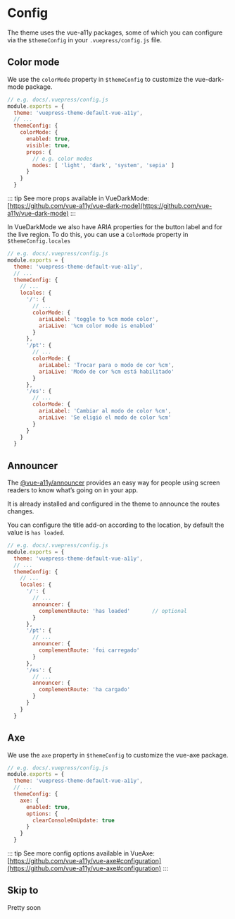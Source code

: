 # Config

The theme uses the vue-a11y packages, some of which you can configure via the `$themeConfig` in your `.vuepress/config.js` file.

## Color mode

We use the `colorMode` property in `$themeConfig` to customize the vue-dark-mode package.

```javascript
// e.g. docs/.vuepress/config.js
module.exports = {
  theme: 'vuepress-theme-default-vue-a11y',
  // ...
  themeConfig: {
    colorMode: {
      enabled: true,
      visible: true,
      props: {
        // e.g. color modes
        modes: [ 'light', 'dark', 'system', 'sepia' ]
      }
    }
  }
```

::: tip
See more props available in VueDarkMode:  
[https://github.com/vue-a11y/vue-dark-mode](https://github.com/vue-a11y/vue-dark-mode)
:::

In VueDarkMode we also have ARIA properties for the button label and for the live region. To do this, you can use a `ColorMode` property in `$themeConfig.locales`

```javascript
// e.g. docs/.vuepress/config.js
module.exports = {
  theme: 'vuepress-theme-default-vue-a11y',
  // ...
  themeConfig: {
    // ...
    locales: {
      '/': {
        // ...
        colorMode: {
          ariaLabel: 'toggle to %cm mode color',
          ariaLive: '%cm color mode is enabled'
        }
      },
      '/pt': {
        // ...
        colorMode: {
          ariaLabel: 'Trocar para o modo de cor %cm',
          ariaLive: 'Modo de cor %cm está habilitado'
        }
      },
      '/es': {
        // ...
        colorMode: {
          ariaLabel: 'Cambiar al modo de color %cm',
          ariaLive: 'Se eligió el modo de color %cm'
        }
      }
    }
  }
```

## Announcer

The [@vue-a11y/announcer](https://github.com/vue-a11y/vue-announcer) provides an easy way for people using screen readers to know what’s going on in your app.

It is already installed and configured in the theme to announce the routes changes.

You can configure the title add-on according to the location, by default the value is `has loaded`.

```javascript
// e.g. docs/.vuepress/config.js
module.exports = {
  theme: 'vuepress-theme-default-vue-a11y',
  // ...
  themeConfig: {
    // ...
    locales: {
      '/': {
        // ...
        announcer: {                          
          complementRoute: 'has loaded'       // optional
        }
      },
      '/pt': {
        // ...
        announcer: {
          complementRoute: 'foi carregado'
        }
      },
      '/es': {
        // ...
        announcer: {
          complementRoute: 'ha cargado'
        }
      }
    }
  }
```

## Axe

We use the `axe` property in `$themeConfig` to customize the vue-axe package.

```javascript
// e.g. docs/.vuepress/config.js
module.exports = {
  theme: 'vuepress-theme-default-vue-a11y',
  // ...
  themeConfig: {
    axe: {
      enabled: true,
      options: {
        clearConsoleOnUpdate: true
      }
    }
  }
```

::: tip
See more config options available in VueAxe:  
[https://github.com/vue-a11y/vue-axe#configuration](https://github.com/vue-a11y/vue-axe#configuration)
:::

## Skip to

Pretty soon